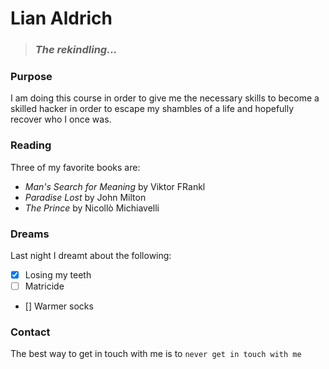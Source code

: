 # Lian Aldrich

>###  _The rekindling..._

### **Purpose**

I am doing this course in order to give me the necessary skills to become a skilled hacker
in order to escape my shambles of a life and hopefully recover who I once was.

### Reading

Three of my favorite books are:

- _Man's Search for Meaning_ by Viktor FRankl
- _Paradise Lost_ by John Milton
- *The Prince* by Nicollò Michiavelli

### Dreams

Last night I dreamt about the following:

- [x] Losing my teeth
- [ ] Matricide
- [] Warmer socks

### Contact

The best way to get in touch with me is to `never get in touch with me`

